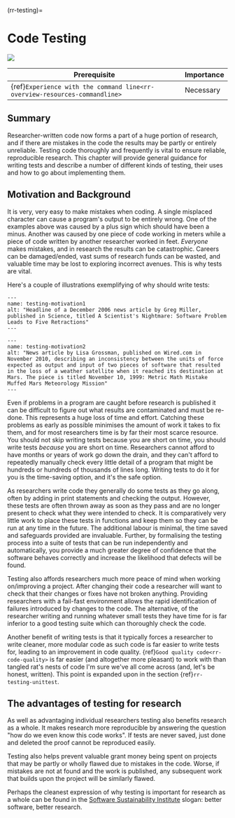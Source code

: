 (rr-testing)=
# Code Testing
[![](https://img.shields.io/static/v1?label=pathway&message=Research%20Software%20Engineers&color=white)](/research-software-engineers.md)

| Prerequisite | Importance |
| -------------|------------|
| {ref}`Experience with the command line<rr-overview-resources-commandline>` | Necessary |

## Summary

Researcher-written code now forms a part of a huge portion of research, and if there are mistakes in the code the results may be partly or entirely unreliable.
Testing code thoroughly and frequently is vital to ensure reliable, reproducible research.
This chapter will provide general guidance for writing tests and describe a number of different kinds of testing, their uses and how to go about implementing them.

## Motivation and Background

It is very, very easy to make mistakes when coding.
A single misplaced character can cause a program's output to be entirely wrong.
One of the examples above was caused by a plus sign which should have been a minus.
Another was caused by one piece of code working in meters while a piece of code written by another researcher worked in feet.
*Everyone* makes mistakes, and in research the results can be catastrophic.
Careers can be damaged/ended, vast sums of research funds can be wasted, and valuable time may be lost to exploring incorrect avenues. This is why tests are vital.

Here's a couple of illustrations exemplifying of why should write tests:

```{figure}  ../figures/testing-motivation1.*
---
name: testing-motivation1
alt: "Headline of a December 2006 news article by Greg Miller, published in Science, titled A Scientist's Nightmare: Software Problem Leads to Five Retractions"
---
```

```{figure}  ../figures/testing-motivation2.*
---
name: testing-motivation2
alt: "News article by Lisa Grossman, published on Wired.com in November 2010, describing an inconsistency between the units of force expected as output and input of two pieces of software that resulted in the loss of a weather satellite when it reached its destination at Mars. The piece is titled November 10, 1999: Metric Math Mistake Muffed Mars Meteorology Mission"
---
```

Even if problems in a program are caught before research is published it can be difficult to figure out what results are contaminated and must be re-done.
This represents a huge loss of time and effort.
Catching these problems as early as possible minimises the amount of work it takes to fix them, and for most researchers time is by far their most scarce resource.
You should not skip writing tests because you are short on time, you should write tests *because* you are short on time.
Researchers cannot afford to have months or years of work go down the drain, and they can't afford to repeatedly manually check every little detail of a program that might be hundreds or hundreds of thousands of lines long.
Writing tests to do it for you is the time-saving option, and it's the safe option.

As researchers write code they generally do some tests as they go along, often by adding in print statements and checking the output.
However, these tests are often thrown away as soon as they pass and are no longer present to check what they were intended to check.
It is comparatively very little work to place these tests in functions and keep them so they can be run at any time in the future.
The additional labour is minimal, the time saved and safeguards provided are invaluable.
Further, by formalising the testing process into a suite of tests that can be run independently and automatically, you provide a much greater degree of confidence that the software behaves correctly and increase the likelihood that defects will be found.

Testing also affords researchers much more peace of mind when working on/improving a project.
After changing their code a researcher will want to check that their changes or fixes have not broken anything.
Providing researchers with a fail-fast environment allows the rapid identification of failures introduced by changes to the code.
The alternative, of the researcher writing and running whatever small tests they have time for is far inferior to a good testing suite which can thoroughly check the code.

Another benefit of writing tests is that it typically forces a researcher to write cleaner, more modular code as such code is far easier to write tests for, leading to an improvement in code quality.
{ref}`Good quality code<rr-code-quality>` is far easier (and altogether more pleasant) to work with than tangled rat's nests of code I'm sure we've all come across (and, let's be honest, written). This point is expanded upon in the section {ref}`rr-testing-unittest`.

## The advantages of testing for research

As well as advantaging individual researchers testing also benefits research as a whole.
It makes research more reproducible by answering the question "how do we even know this code works".
If tests are never saved, just done and deleted the proof cannot be reproduced easily.

Testing also helps prevent valuable grant money being spent on projects that may be partly or wholly flawed due to mistakes in the code.
Worse, if mistakes are not at found and the work is published, any subsequent work that builds upon the project will be similarly flawed.

Perhaps the cleanest expression of why testing is important for research as a whole can be found in the [Software Sustainability Institute](https://www.software.ac.uk/) slogan: better software, better research.
